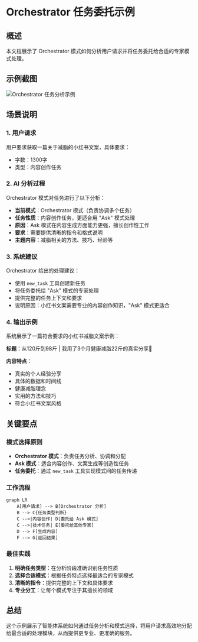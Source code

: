 # Orchestrator 任务委托示例

## 概述

本文档展示了 Orchestrator 模式如何分析用户请求并将任务委托给合适的专家模式处理。

## 示例截图

![Orchestrator 任务分析示例](../screenshot-orchestrator-example.png)

## 场景说明

### 1. 用户请求

用户要求获取一篇关于减脂的小红书文案，具体要求：

- 字数：1300字
- 类型：内容创作任务

### 2. AI 分析过程

Orchestrator 模式对任务进行了以下分析：

- **当前模式**：Orchestrator 模式（负责协调多个任务）
- **任务性质**：内容创作任务，更适合用 "Ask" 模式处理
- **原因**：Ask 模式在内容生成方面能力更强，擅长创作性工作
- **要求**：需要提供清晰的指令和格式说明
- **主题内容**：减脂相关的方法、技巧、经验等

### 3. 系统建议

Orchestrator 给出的处理建议：

- 使用 `new_task` 工具创建新任务
- 将任务委托给 "Ask" 模式的专家处理
- 提供完整的任务上下文和要求
- 说明原因：小红书文案需要专业的内容创作知识，"Ask" 模式更适合

### 4. 输出示例

系统展示了一篇符合要求的小红书减脂文案示例：

**标题**：从120斤到98斤 | 我用了3个月健康减脂22斤的真实分享💪

**内容特点**：

- 真实的个人经验分享
- 具体的数据和时间线
- 健康减脂理念
- 实用的方法和技巧
- 符合小红书文案风格

## 关键要点

### 模式选择原则

- **Orchestrator 模式**：负责任务分析、协调和分配
- **Ask 模式**：适合内容创作、文案生成等创造性任务
- **任务委托**：通过 `new_task` 工具实现模式间的任务传递

### 工作流程

```mermaid
graph LR
    A[用户请求] --> B[Orchestrator 分析]
    B --> C{任务类型判断}
    C -->|内容创作| D[委托给 Ask 模式]
    C -->|技术任务| E[委托给其他专家]
    D --> F[生成内容]
    F --> G[返回结果]
```

### 最佳实践

1. **明确任务类型**：在分析阶段准确识别任务性质
2. **选择合适模式**：根据任务特点选择最适合的专家模式
3. **清晰的指令**：提供完整的上下文和具体要求
4. **专业分工**：让每个模式专注于其擅长的领域

## 总结

这个示例展示了智能体系统如何通过任务分析和模式选择，将用户请求高效地分配给最合适的处理模块，从而提供更专业、更准确的服务。
